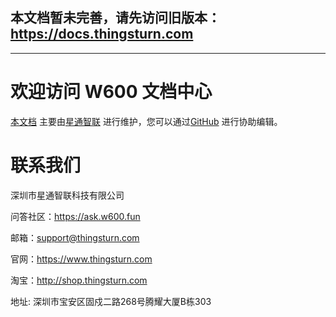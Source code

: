 
## 本文档暂未完善，请先访问旧版本：https://docs.thingsturn.com

*******************************************************

# 欢迎访问 W600 文档中心

[本文档](http://docs.thingsturn.com) 主要由[星通智联](https://www.thingsturn.com) 进行维护，您可以通过[GitHub](https://github.com/w600/docs) 进行协助编辑。


# 联系我们

深圳市星通智联科技有限公司

问答社区：https://ask.w600.fun

邮箱：support@thingsturn.com

官网：https://www.thingsturn.com

淘宝：http://shop.thingsturn.com

地址: 深圳市宝安区固戍二路268号腾耀大厦B栋303